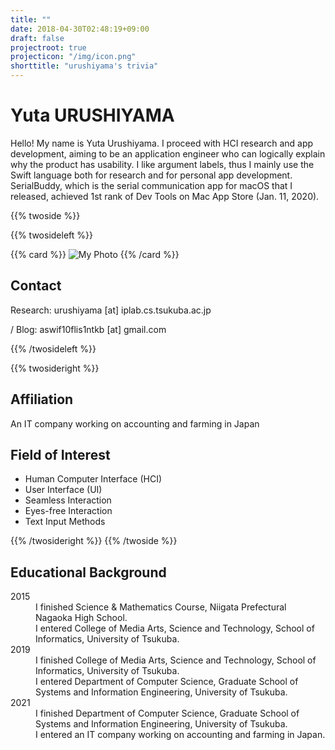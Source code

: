 ```yaml
---
title: ""
date: 2018-04-30T02:48:19+09:00
draft: false
projectroot: true
projecticon: "/img/icon.png"
shorttitle: "urushiyama's trivia"
---
```


# Yuta URUSHIYAMA

Hello! My name is Yuta Urushiyama.
I proceed with HCI research and app development, aiming to be an application engineer who can logically explain why the product has usability.
I like argument labels, thus I mainly use the Swift language both for research and for personal app development.
SerialBuddy, which is the serial communication app for macOS that I released, achieved 1st rank of Dev Tools on Mac App Store (Jan. 11, 2020).

{{% twoside %}}

{{% twosideleft %}}

{{% card %}}
![My Photo](/img/face.png)
{{% /card %}}

## Contact

Research: urushiyama [at] iplab.cs.tsukuba.ac.jp

<i class="fa fa-github" aria-hidden="true"></i> / Blog: aswif10flis1ntkb [at] gmail.com

{{% /twosideleft %}}

{{% twosideright %}}

## Affiliation

An IT company working on accounting and farming in Japan

<!-- Graduate student  
Department of Computer Science  
Graduate school of Systems and Information Engineering  
University of Tsukuba -->

<!-- [Interactive Programming Laboratory (IPLAB)](https://www.iplab.cs.tsukuba.ac.jp)  
WAVE Team -->

## Field of Interest

- Human Computer Interface (HCI)
- User Interface (UI)
- Seamless Interaction
- Eyes-free Interaction
- Text Input Methods

{{% /twosideright %}}
{{% /twoside %}}

## Educational Background

<dl>
  <dt>2015</dt>
    <dd>I finished Science & Mathematics Course, Niigata Prefectural Nagaoka High School.</dd>
    <dd>I entered College of Media Arts, Science and Technology, School of Informatics, University of Tsukuba.</dd>
  <dt>2019</dt>
    <dd>I finished College of Media Arts, Science and Technology, School of Informatics, University of Tsukuba.</dd>
    <dd>I entered Department of Computer Science, Graduate School of Systems and Information Engineering, University of Tsukuba.</dd>
  <dt>2021</dt>
    <dd>I finished Department of Computer Science, Graduate School of Systems and Information Engineering, University of Tsukuba.</dd>
    <dd>I entered an IT company working on accounting and farming in Japan.</dd>
</dl>
